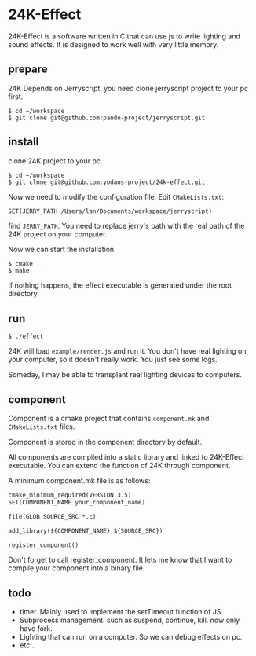 # 24K-Effect

24K-Effect is a software written in C that can use js to write lighting and sound effects.
It is designed to work well with very little memory.

## prepare

24K Depends on Jerryscript. you need clone jerryscript project to your pc first.

```shell
$ cd ~/workspace
$ git clone git@github.com:pando-project/jerryscript.git
```

## install

clone 24K project to your pc.

```shell
$ cd ~/workspace
$ git clone git@github.com:yodaos-project/24k-effect.git
```

Now we need to modify the configuration file. Edit `CMakeLists.txt`:

```txt
SET(JERRY_PATH /Users/lan/Documents/workspace/jerryscript)
```

find `JERRY_PATH`. You need to replace jerry's path with the real path of the 24K project on your computer.

Now we can start the installation.

```shell
$ cmake .
$ make
```

If nothing happens, the effect executable is generated under the root directory.

## run

```shell
$ ./effect
```

24K will load `example/render.js` and run it. You don't have real lighting on your computer, so it doesn't really work. You just see some logs.

Someday, I may be able to transplant real lighting devices to computers.

## component

Component is a cmake project that contains `component.mk` and `CMakeLists.txt` files.

Component is stored in the component directory by default.

All components are compiled into a static library and linked to 24K-Effect executable. You can extend the function of 24K through component.

A minimum component.mk file is as follows:

```txt
cmake_minimum_required(VERSION 3.5)
SET(COMPONENT_NAME your_component_name)

file(GLOB SOURCE_SRC *.c)

add_library(${COMPONENT_NAME} ${SOURCE_SRC})

register_component()
```

Don't forget to call register_component. It lets me know that I want to compile your component into a binary file.

## todo

- timer. Mainly used to implement the setTimeout function of JS.
- Subprocess management. such as suspend, continue, kill. now only have fork.
- Lighting that can run on a computer. So we can debug effects on pc.
- etc...